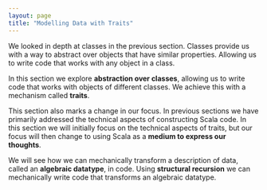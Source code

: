 ```yaml
---
layout: page
title: "Modelling Data with Traits"
---
```


We looked in depth at classes in the previous section. Classes provide us with a way to abstract over objects that have similar properties. Allowing us to write code that works with any object in a class.

In this section we explore **abstraction over classes**, allowing us to write code that works with objects of different classes. We achieve this with a mechanism called **traits**.

This section also marks a change in our focus. In previous sections we have primarily addressed the technical aspects of constructing Scala code. In this section we will initially focus on the technical aspects of traits, but our focus will then change to using Scala as a **medium to express our thoughts**.

We will see how we can mechanically transform a description of data, called an **algebraic datatype**, in code. Using **structural recursion** we can mechanically write code that transforms an algebraic datatype.
